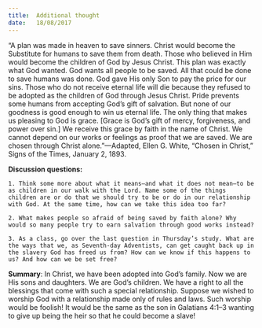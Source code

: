 ```yaml
---
title:  Additional thought
date:   18/08/2017
---
```


“A plan was made in heaven to save sinners. Christ would become the Substitute for humans to save them from death. Those who believed in Him would become the children of God by Jesus Christ. This plan was exactly what God wanted. God wants all people to be saved. All that could be done to save humans was done. God gave His only Son to pay the price for our sins. Those who do not receive eternal life will die because they refused to be adopted as the children of God through Jesus Christ. Pride prevents some humans from accepting God’s gift of salvation. But none of our goodness is good enough to win us eternal life. The only thing that makes us pleasing to God is grace. [Grace is God’s gift of mercy, forgiveness, and power over sin.] We receive this grace by faith in the name of Christ. We cannot depend on our works or feelings as proof that we are saved. We are chosen through Christ alone.”—Adapted, Ellen G. White, “Chosen in Christ,” Signs of the Times, January 2, 1893.

**Discussion questions:**

`1. Think some more about what it means—and what it does not mean—to be as children in our walk with the Lord. Name some of the things children are or do that we should try to be or do in our relationship with God. At the same time, how can we take this idea too far?`

`2. What makes people so afraid of being saved by faith alone? Why would so many people try to earn salvation through good works instead?`

`3. As a class, go over the last question in Thursday’s study. What are the ways that we, as Seventh-day Adventists, can get caught back up in the slavery God has freed us from? How can we know if this happens to us? And how can we be set free?`

**Summary**: In Christ, we have been adopted into God’s family. Now we are His sons and daughters. We are God’s children. We have a right to all the blessings that come with such a special relationship. Suppose we wished to worship God with a relationship made only of rules and laws. Such worship would be foolish! It would be the same as the son in Galatians 4:1–3 wanting to give up being the heir so that he could become a slave!
